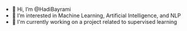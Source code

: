 - 👋 Hi, I’m @HadiBayrami
- 👀 I’m interested in Machine Learning, Artificial Intelligence, and NLP
- 🌱 I'm currently working on a project related to supervised learning
<!-- - 💞️ I’m looking to collaborate on  -->
<!-- - 🌱 I’m currently learning -->
<!-- - 💞️ I’m looking to collaborate on ... -->
<!-- - 📫 How to reach me ... -->
<!-- - 😄 Pronouns: ... -->
<!-- - ⚡ Fun fact: ... -->

<!---
HadiBayrami/HadiBayrami is a ✨ special ✨ repository because its `README.md` (this file) appears on your GitHub profile.
You can click the Preview link to take a look at your changes.
--->
